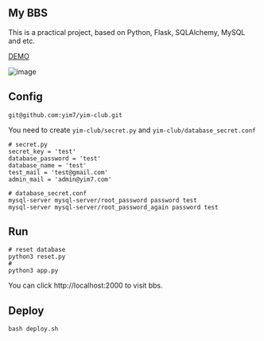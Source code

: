 ## My BBS

This is a practical project, based on Python, Flask, SQLAlchemy, MySQL and etc.

[DEMO](http://118.25.101.182/)

![image](https://github.com/yim7/yim-club/blob/master/bbs.gif)

## Config
```
git@github.com:yim7/yim-club.git
```
You need to create `yim-club/secret.py` and `yim-club/database_secret.conf`
```
# secret.py
secret_key = 'test'
database_password = 'test'
database_name = 'test'
test_mail = 'test@gmail.com'
admin_mail = 'admin@yim7.com'
```
```
# database_secret.conf
mysql-server mysql-server/root_password password test
mysql-server mysql-server/root_password_again password test
```
## Run
```
# reset database
python3 reset.py
#
python3 app.py
```
You can click http://localhost:2000 to visit bbs.

## Deploy
```
bash deploy.sh
```